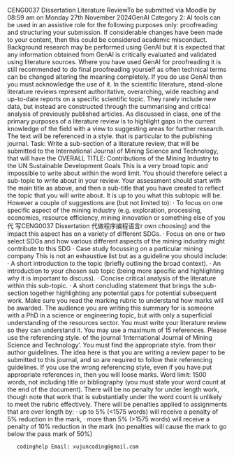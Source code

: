 CENG0037 Dissertation Literature ReviewTo be submitted via Moodle by 08:59 am on Monday 27th November 2024GenAI Category 2: AI tools can be used in an assistive role for the following purposes only: proofreading and structuring your submission. If considerable changes have been made to your content, then this could be considered academic misconduct. Background research may be performed using GenAI but it is expected that any information obtained from GenAI is critically evaluated and validated using literature sources. Where you have used GenAI for proofreading it is still recommended to do final proofreading yourself as often technical terms can be changed altering the meaning completely. If you do use GenAI then you must acknowledge the use of it. In the scientific literature, stand-alone literature reviews represent authoritative, overarching, wide reaching and up-to-date reports on a specific scientific topic. They rarely include new data, but instead are constructed through the summarising and critical analysis of previously published articles. As discussed in class, one of the primary purposes of a literature review is to highlight gaps in the current knowledge of the field with a view to suggesting areas for further research. The text will be referenced in a style. that is particular to the publishing journal. Task:
Write a sub-section of a literature review, that will be submitted to the International Journal of Mining Science and Technology, that will have the OVERALL TITLE: Contributions of the Mining Industry to the UN Sustainable Development Goals This is a very broad topic and impossible to write about within the word limit. You should therefore select a sub-topic to write about in your review. Your assessment should start with the main title as above, and then a sub-title that you have created to reflect the topic that you will write about. It is up to you what this subtopic will be. However a couple of suggestions are (but not limited to): · To focus on one specific aspect of the mining industry (e.g. exploration, processing, economics, resource efficiency, mining innovation or something else of you代 写CENG0037 Dissertation 代做程序编程语言r own choosing) and the impact this aspect has on a variety of different SDGs. · Focus on one or two select SDGs and how various different aspects of the mining industry might contribute to this SDG · Case study focussing on a particular mining company This is not an exhaustive list but as a guideline you should include: · A short introduction to the topic (briefly outlining the broad context). · An introduction to your chosen sub topic (being more specific and highlighting why it is important to discuss). · Concise critical analysis of the literature within this sub-topic. · A short concluding statement that brings the sub-section together highlighting any potential gaps for potential subsequent work. Make sure you read the marking rubric to understand how marks will be awarded. The audience you are writing this summary for is someone with a PhD in a science or engineering topic, but with only a superficial understanding of the resources sector. You must write your literature review so they can understand it. You may use a maximum of 15 references. Please use the referencing style. of the journal ‘International Journal of Mining Science and Technology’. You must find the appropriate style. from their author guidelines. The idea here is that you are writing a review paper to be submitted to this journal, and so are required to follow their referencing guidelines. If you use the wrong referencing style, even if you have put appropriate references in, then you will loose marks. Word limit: 1500 words, not including title or bibliography (you must state your word count at the end of the document). There will be no penalty for under length work, though note that work that is substantially under the word count is unlikely to meet the rubric effectively. There will be penalties applied to assignments that are over length by: · up to 5% (<1575 words) will receive a penalty of 5% reduction in the mark, · more than 5% (>1575 words) will receive a penalty of 10% reduction in the mark (no penalties will cause the mark to go below the pass mark of 50%)

       codinghelp Email: xujuncoding@gmail.com
